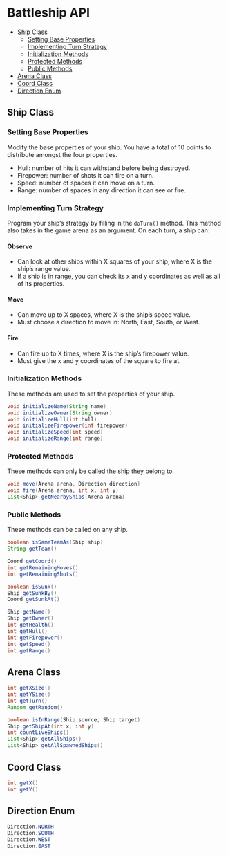 # Battleship API

* [Ship Class](#ship-class)
	* [Setting Base Properties](#setting-base-properties)
	* [Implementing Turn Strategy](#implementing-turn-strategy)
	* [Initialization Methods](#initialization-methods)
	* [Protected Methods](#protected-methods)
	* [Public Methods](#public-methods)
* [Arena Class](#arena-class)
* [Coord Class](#coord-class)
* [Direction Enum](#direction-enum)

## Ship Class

### Setting Base Properties

Modify the base properties of your ship. You have a total of 10 points to distribute amongst the four properties.

* Hull: number of hits it can withstand before being destroyed.
* Firepower: number of shots it can fire on a turn.
* Speed: number of spaces it can move on a turn.
* Range: number of spaces in any direction it can see or fire.

### Implementing Turn Strategy

Program your ship’s strategy by filling in the `doTurn()` method. This method also takes in the game arena as an argument. On each turn, a ship can:

#### Observe

* Can look at other ships within X squares of your ship, where X is the ship’s range value.
* If a ship is in range, you can check its x and y coordinates as well as all of its properties.

#### Move

* Can move up to X spaces, where X is the ship’s speed value.
* Must choose a direction to move in: North, East, South, or West.

#### Fire

* Can fire up to X times, where X is the ship’s firepower value.
* Must give the x and y coordinates of the square to fire at.

### Initialization Methods

These methods are used to set the properties of your ship.

```java
void initializeName(String name)
void initializeOwner(String owner)
void initializeHull(int hull)
void initializeFirepower(int firepower)
void initializeSpeed(int speed)
void initializeRange(int range)
```

### Protected Methods

These methods can only be called the ship they belong to.

```java
void move(Arena arena, Direction direction)
void fire(Arena arena, int x, int y)
List<Ship> getNearbyShips(Arena arena)
```

### Public Methods

These methods can be called on any ship.

```java
boolean isSameTeamAs(Ship ship)
String getTeam()
```

```java
Coord getCoord()
int getRemainingMoves()
int getRemainingShots()
```

```java
boolean isSunk()
Ship getSunkBy()
Coord getSunkAt()
```

```java
Ship getName()
Ship getOwner()
int getHealth()
int getHull()
int getFirepower()
int getSpeed()
int getRange()
```

## Arena Class

```java
int getXSize()
int getYSize()
int getTurn()
Random getRandom()
```

```java
boolean isInRange(Ship source, Ship target)
Ship getShipAt(int x, int y)
int countLiveShips()
List<Ship> getAllShips()
List<Ship> getAllSpawnedShips()
```

## Coord Class

```java
int getX()
int getY()
```

## Direction Enum

```java
Direction.NORTH
Direction.SOUTH
Direction.WEST
Direction.EAST
```
